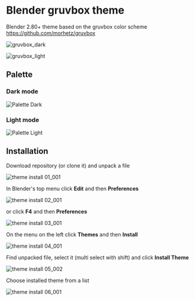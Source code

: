 # Blender gruvbox theme

Blender 2.80+ theme based on the gruvbox color scheme https://github.com/morhetz/gruvbox

![gruvbox_dark](https://user-images.githubusercontent.com/33354262/149359768-5757c925-0bef-4551-a71d-ba43538eee7a.png)

![gruvbox_light](https://user-images.githubusercontent.com/33354262/149359764-90b37055-8c2a-4d04-b97c-4b976b506918.png)

Palette
-------

### Dark mode

![Palette Dark](http://i.imgur.com/wa666xg.png)

### Light mode

![Palette Light](http://i.imgur.com/49qKyYW.png)

Installation
-----------

Download repository (or clone it) and unpack a file

![theme install 01_001](https://user-images.githubusercontent.com/33354262/77268724-baa17f00-6c9e-11ea-9fb2-72a4eee7d72d.png)

In Blender's top menu click **Edit** and then **Preferences**

![theme install 02_001](https://user-images.githubusercontent.com/33354262/77268729-bd9c6f80-6c9e-11ea-86bb-740407dc4737.png)

or click **F4** and then **Preferences**

![theme install 03_001](https://user-images.githubusercontent.com/33354262/77268731-becd9c80-6c9e-11ea-8a8b-7310807d3584.png)

On the menu on the left click **Themes** and then **Install**

![theme install 04_001](https://user-images.githubusercontent.com/33354262/77268735-c12ff680-6c9e-11ea-8eb8-9cc7a5ae5e5e.png)

Find unpacked file, select it (multi select with shift) and click **Install Theme**

![theme install 05_002](https://user-images.githubusercontent.com/33354262/77268758-d442c680-6c9e-11ea-9a88-3e5ca1061ae6.png)

Choose installed theme from a list

![theme install 06_001](https://user-images.githubusercontent.com/33354262/77268760-d6a52080-6c9e-11ea-829b-eb0ad7f9c113.png)
